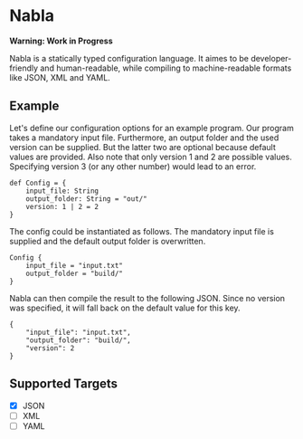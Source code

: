 # Nabla

**Warning: Work in Progress**

Nabla is a statically typed configuration language.
It aimes to be developer-friendly and human-readable,
while compiling to machine-readable formats like JSON, XML and YAML.

## Example

Let's define our configuration options for an example program.
Our program takes a mandatory input file.
Furthermore, an output folder and the used version can be supplied.
But the latter two are optional because default values are provided.
Also note that only version 1 and 2 are possible values.
Specifying version 3 (or any other number) would lead to an error.

```nabla
def Config = {
    input_file: String
    output_folder: String = "out/"
    version: 1 | 2 = 2
}
```

The config could be instantiated as follows.
The mandatory input file is supplied
and the default output folder is overwritten.

```nabla
Config {
    input_file = "input.txt"
    output_folder = "build/"
}
```

Nabla can then compile the result to the following JSON.
Since no version was specified, it will fall back on the default value for this key.

```nabla
{
    "input_file": "input.txt",
    "output_folder": "build/",
    "version": 2
}
```

## Supported Targets

- [x] JSON
- [ ] XML
- [ ] YAML
